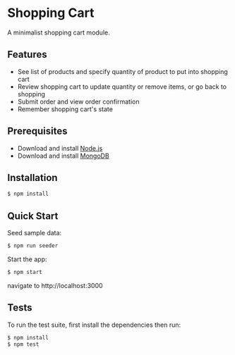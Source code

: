 # Shopping Cart

A minimalist shopping cart module.

## Features
* See list of products and specify quantity of product to put into shopping cart
* Review shopping cart to update quantity or remove items, or go back to shopping
* Submit order and view order confirmation
* Remember shopping cart's state

## Prerequisites

* Download and install [Node.js](https://nodejs.org/)
* Download and install [MongoDB](https://www.mongodb.com)

## Installation

```sh
$ npm install
```

## Quick Start

Seed sample data:

```sh
$ npm run seeder
```

Start the app:

```sh
$ npm start
```

navigate to http://localhost:3000

## Tests

To run the test suite, first install the dependencies then run:

```sh
$ npm install
$ npm test
```
